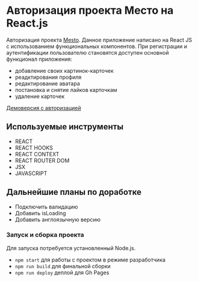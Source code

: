 # Авторизация проекта Место на React.js

Авторизация проекта [Mesto](https://konstabartosh.github.io/mesto-react/). Данное приложение написано на React JS с использованием функциональных компонентов. При регистрации и аутентификации пользователю становятся доступен основной функционал приложения:

- добавление своих картинок-карточек
- реадктирования профиля
- редактирование аватара
- постановка и снятие лайков карточкам
- удаление карточек

[Демоверсия с авторизацией](https://konstabartosh.github.io/mesto-react-auth)

## Используемые инструменты

- REACT
- REACT HOOKS
- REACT CONTEXT
- REACT ROUTER DOM
- JSX
- JAVASCRIPT

## Дальнейшие планы по доработке

- Подключить валидацию
- Добавить isLoading
- Добавить англоязычную версию

### Запуск и сборка проекта

Для запуска потребуется установленный Node.js. 
- `npm start` для работы с проектом в режиме разработчика
- `npm run build` для финальной сборки
- `npm run deploy` деплой для Gh Pages
